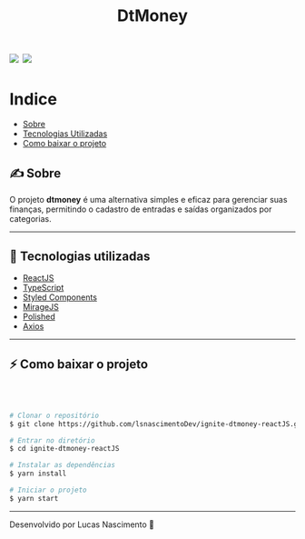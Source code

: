<h1 align="center" style=  >
DtMoney
</h1>

<h1>
<img src="https://ik.imagekit.io/jn5i7lyh9ft/dtmoney_1_iwC7kOV4f.png?tr=w-1104,h-736,fo-auto"/>
<img src="https://ik.imagekit.io/jn5i7lyh9ft/dtmoney_2_mxIa28OPY.png?tr=w-1104,h-736,fo-auto"/>
</h1>

# Indice

- [Sobre](#-sobre)
- [Tecnologias Utilizadas](#-tecnologias-utilizadas)
- [Como baixar o projeto](#-como-baixar-o-projeto)


## ✍ Sobre

O projeto **dtmoney**   é uma alternativa simples e eficaz para gerenciar suas finanças, permitindo o cadastro de entradas e saídas organizados por categorias.

---

## 🔧 Tecnologias utilizadas


- [ReactJS](https://reactjs.org)
- [TypeScript](https://www.typescriptlang.org)
- [Styled Components](https://styled-components.com)
- [MirageJS](https://miragejs.com)
- [Polished](https://polished.js.org)
- [Axios](https://github.com/axios/axios)

---

## ⚡ Como baixar o projeto
</br>

```bash

# Clonar o repositório
$ git clone https://github.com/lsnascimentoDev/ignite-dtmoney-reactJS.git

# Entrar no diretório
$ cd ignite-dtmoney-reactJS

# Instalar as dependências
$ yarn install

# Iniciar o projeto
$ yarn start
```


---

Desenvolvido por Lucas Nascimento 💪

